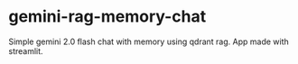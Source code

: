 # gemini-rag-memory-chat
Simple gemini 2.0 flash chat with memory using qdrant rag. App made with streamlit.
